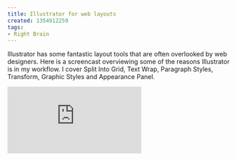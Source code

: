 ```yaml
---
title: Illustrator for web layouts
created: 1354912259
tags:
- Right Brain
---
```

Illustrator has some fantastic layout tools that are often overlooked by web designers. Here is a screencast overviewing some of the reasons Illustrator is in my workflow. I cover Split Into Grid, Text Wrap, Paragraph Styles, Transform, Graphic Styles and Appearance Panel.

<iframe class="youTubeFrame"  src="http://www.youtube.com/embed/GEVT6-XhrVY" frameborder="0" allowfullscreen></iframe> 

